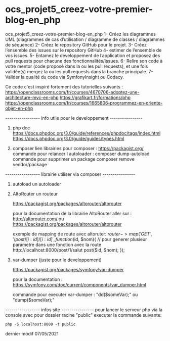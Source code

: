 # ocs_projet5_creez-votre-premier-blog-en_php
ocs_projet5_creez-votre-premier-blog-en_php
1- Créez les diagrammes UML (diagrammes de cas d’utilisation / diagramme de classes /  diagrammes de séquence)
2- Créez le repository GitHub pour le projet.
3- Créez l’ensemble des issues sur le repository GitHub
4- estimer de l’ensemble de vos issues.
5- Entamez le développement de l’application et proposez des pull requests pour chacune des fonctionnalités/issues.
6- Relire son code à votre mentor (code proposé dans la ou les pull requests), et une fois validée(s) mergez la ou les pull requests dans la branche principale.
7- Valider la qualité du code via SymfonyInsight ou Codacy.


Ce code c'est inspiré fortement des tutorielles suivants :
    https://openclassrooms.com/fr/courses/4670706-adoptez-une-architecture-mvc-en-php
    https://grafikart.fr/formations/php
    https://openclassrooms.com/fr/courses/1665806-programmez-en-oriente-objet-en-php

----------------- info utile pour le developpement ----------------
1) php doc 
    https://docs.phpdoc.org/3.0/guide/references/phpdoc/tags/index.html
    https://docs.phpdoc.org/3.0/guide/guides/types.html

2) composer
    lien librairies pour composer : https://packagist.org/
    commande pour relancer l autoloader : composer dump-autoload
    commande pour supprimer un package composer remove vendor/package

----------------- librairie utiliser via composer ----------------
1) autoload
    un autoloader

2) AltoRouter
    un routeur

    https://packagist.org/packages/altorouter/altorouter

    pour la documentation de la librairie AltoRouter aller sur : http://altorouter.com/ ou https://packagist.org/packages/altorouter/altorouter

    exemple de mapping de route avec altoruter:
        $router->map('GET', '/post/[i:id]/[i:id]', function ($id, $nom){  // pour generer plusieur parametre dans une fonction avec la route http://localhost:8000/post/1/salut
            post($id, $nom);
        });

3) var-dumper (juste pour le developpement)

    https://packagist.org/packages/symfony/var-dumper

    pour la documentation : https://symfony.com/doc/current/components/var_dumper.html

    commande pour executer var-dumper : "dd($someVar);" ou "dump($someVar);"

----------------- infos site ----------------
pour lancer le serveur php via la console avec pour dossier racine "public" executer la commande suivante:

    php -S localhost:8000 -t public

dernier modif 07/05/2021